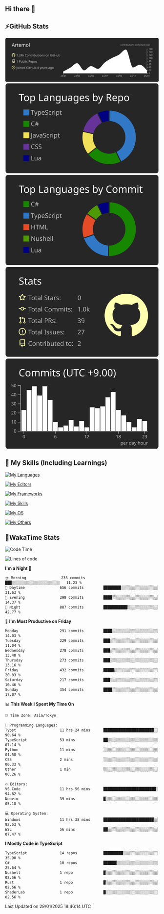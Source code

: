 ## Hi there 👋
<!--
**Artemol/Artemol** is a ✨ _special_ ✨ repository because its `README.md` (this file) appears on your GitHub profile.

Here are some ideas to get you started:

- 🔭 I’m currently working on ...
- 🌱 I’m currently learning ...
- 👯 I’m looking to collaborate on ...
- 🤔 I’m looking for help with ...
- 💬 Ask me about ...
- 📫 How to reach me: ...
- 😄 Pronouns: ...
- ⚡ Fun fact: ...
-->

## ⚡GitHub Stats
[![](https://raw.githubusercontent.com/Artemol/Artemol/main/profile-summary-card-output/apprentice/0-profile-details.svg)](https://github.com/vn7n24fzkq/github-profile-summary-cards)
[![](https://raw.githubusercontent.com/Artemol/Artemol/main/profile-summary-card-output/apprentice/1-repos-per-language.svg)](https://github.com/vn7n24fzkq/github-profile-summary-cards) [![](https://raw.githubusercontent.com/Artemol/Artemol/main/profile-summary-card-output/apprentice/2-most-commit-language.svg)](https://github.com/vn7n24fzkq/github-profile-summary-cards)
[![](https://raw.githubusercontent.com/Artemol/Artemol/main/profile-summary-card-output/apprentice/3-stats.svg)](https://github.com/vn7n24fzkq/github-profile-summary-cards) [![](https://raw.githubusercontent.com/Artemol/Artemol/main/profile-summary-card-output/apprentice/4-productive-time.svg)](https://github.com/vn7n24fzkq/github-profile-summary-cards)

## 🌱 My Skills (Including Learnings)

<!--
### Languages
-->
[![My Languages](https://skillicons.dev/icons?i=ts,py,cs,dotnet,rust,go,c,matlab,css)](https://skillicons.dev)

<!--
### Editors
-->
[![My Editors](https://skillicons.dev/icons?i=vscode,neovim,vim,visualstudio,idea)](https://skillicons.dev)

<!--
### Frameworks
-->
[![My Frameworks](https://skillicons.dev/icons?i=react,nestjs,vite,tailwind,tauri,electron,remix,nextjs,fastapi)](https://skillicons.dev)

<!--
### Tools
-->
[![My Skills](https://skillicons.dev/icons?i=git,nodejs,docker,unity,postman,bun,discord,cloudflare,bash,prometheus,grafana,obsidian)](https://skillicons.dev)

<!--
### OS
-->
[![My OS](https://skillicons.dev/icons?i=windows,ubuntu)](https://skillicons.dev)

<!--
### Others
-->
[![My Others](https://skillicons.dev/icons?i=github,raspberrypi,gcp)](https://skillicons.dev)

## 💬WakaTime Stats
<!--START_SECTION:waka-->
![Code Time](http://img.shields.io/badge/Code%20Time-426%20hrs%2038%20mins-blue)

![Lines of code](https://img.shields.io/badge/From%20Hello%20World%20I%27ve%20Written-11.5%20million%20lines%20of%20code-blue)

**I'm a Night 🦉** 

```text
🌞 Morning                233 commits         ███░░░░░░░░░░░░░░░░░░░░░░   11.23 % 
🌆 Daytime                656 commits         ████████░░░░░░░░░░░░░░░░░   31.63 % 
🌃 Evening                298 commits         ████░░░░░░░░░░░░░░░░░░░░░   14.37 % 
🌙 Night                  887 commits         ███████████░░░░░░░░░░░░░░   42.77 % 
```
📅 **I'm Most Productive on Friday** 

```text
Monday                   291 commits         ████░░░░░░░░░░░░░░░░░░░░░   14.03 % 
Tuesday                  229 commits         ███░░░░░░░░░░░░░░░░░░░░░░   11.04 % 
Wednesday                278 commits         ███░░░░░░░░░░░░░░░░░░░░░░   13.40 % 
Thursday                 273 commits         ███░░░░░░░░░░░░░░░░░░░░░░   13.16 % 
Friday                   432 commits         █████░░░░░░░░░░░░░░░░░░░░   20.83 % 
Saturday                 217 commits         ███░░░░░░░░░░░░░░░░░░░░░░   10.46 % 
Sunday                   354 commits         ████░░░░░░░░░░░░░░░░░░░░░   17.07 % 
```


📊 **This Week I Spent My Time On** 

```text
🕑︎ Time Zone: Asia/Tokyo

💬 Programming Languages: 
Typst                    11 hrs 24 mins      ███████████████████████░░   90.64 % 
TypeScript               53 mins             ██░░░░░░░░░░░░░░░░░░░░░░░   07.14 % 
Python                   11 mins             ░░░░░░░░░░░░░░░░░░░░░░░░░   01.58 % 
CSS                      2 mins              ░░░░░░░░░░░░░░░░░░░░░░░░░   00.33 % 
Other                    1 min               ░░░░░░░░░░░░░░░░░░░░░░░░░   00.26 % 

🔥 Editors: 
VS Code                  11 hrs 56 mins      ████████████████████████░   94.82 % 
Neovim                   39 mins             █░░░░░░░░░░░░░░░░░░░░░░░░   05.18 % 

💻 Operating System: 
Windows                  11 hrs 38 mins      ███████████████████████░░   92.53 % 
WSL                      56 mins             ██░░░░░░░░░░░░░░░░░░░░░░░   07.47 % 
```

**I Mostly Code in TypeScript** 

```text
TypeScript               14 repos            █████████░░░░░░░░░░░░░░░░   35.90 % 
C#                       10 repos            ██████░░░░░░░░░░░░░░░░░░░   25.64 % 
Nushell                  1 repo              █░░░░░░░░░░░░░░░░░░░░░░░░   02.56 % 
Rust                     1 repo              █░░░░░░░░░░░░░░░░░░░░░░░░   02.56 % 
ShaderLab                1 repo              █░░░░░░░░░░░░░░░░░░░░░░░░   02.56 % 
```




 Last Updated on 29/01/2025 18:46:14 UTC
<!--END_SECTION:waka-->
